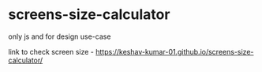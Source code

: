 # screens-size-calculator
only js and for design use-case 

link to check screen size - https://keshav-kumar-01.github.io/screens-size-calculator/
